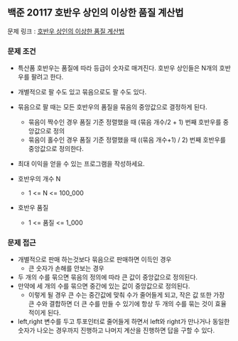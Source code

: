 ## 백준 20117 호반우 상인의 이상한 품질 계산법

문제 링크 : [호반우 상인의 이상한 품질 계산법](https://www.acmicpc.net/problem/20117)

### 문제 조건

- 특산품 호반우는 품질에 따라 등급이 숫자로 매겨진다. 호반우 상인들은 N개의 호반우를 팔려고 한다.
- 개별적으로 팔 수도 있고 묶음으로도 팔 수도 있다.
- 묶음으로 팔 때는 모든 호반우의 품질을 묶음의 중앙값으로 결정하게 된다.
    - 묶음이 짝수인 경우 품질 기준 정렬했을 때 (묶음 개수/2 + 1) 번째 호반우를 중앙값으로 정의
    - 묶음이 홀수인 경우 품질 기준 정렬했을 때 ((묶음 개수+1) / 2) 번째 호반우를 중앙값으로 정의한다.
- 최대 이익을 얻을 수 있는 프로그램을 작성하세요.

- 호반우의 개수 N
    - 1 <= N <= 100_000
- 호반우 품질
    - 1 <= 품질 <= 1_000

### 문제 접근
- 개별적으로 판매 하는것보다 묶음으로 판매하면 이득인 경우 
  - 큰 숫자가 손해를 안보는 경우 
- 두 개의 수를 묶으면 묶음의 정의에 따라 큰 값이 중앙값으로 정의된다.
- 만약에 세 개의 수를 묶으면 중간에 있는 값이 중앙값으로 정의된다.
  - 이렇게 될 경우 큰 수는 중간값에 맞춰 수가 줄어들게 되고, 작은 값 또한 가장 큰 수와 결합하면 더 큰 수를 만들 수 있기에 항상 두 개의 수를 묶는 것이 효율적이게 된다.
- left,right 변수를 두고 투포인터로 줄어들게 하면서 left와 right가 만나거나 동일한 숫자가 나오는 경우까지 진행하고 나머지 계산을 진행하면 답을 구할 수 있다.